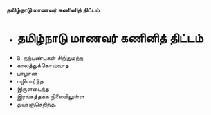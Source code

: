**தமிழ்நாடு மாணவர் கணினித் திட்டம்**
- # தமிழ்நாடு மாணவர் கணினித் திட்டம்
- a. நற்பண்புகள் சிறிதுமற்ற
- காலத்துக்கொவ்வாத
-  பாழான
- பழியார்ந்த
- இருளடைந்த
- இரங்கத்தக்க நிலையிலுள்ள
- துயரஞ்செறிந்த.


